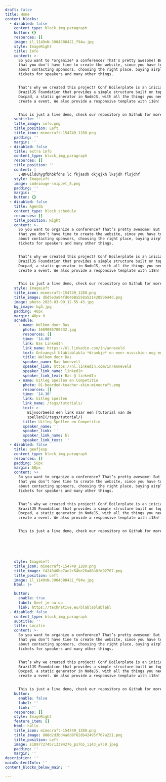 ```yaml
---
draft: false
title: Home
content_blocks:
  - disabled: false
    content_type: block_img_paragraph
    button: {}
    resources: []
    image: il_1140xN.3004388421_f94w.jpg
    style: ImageRight
    title: Info
    content: >-
      So you want to *organize* a conference? That's pretty awesome! But we know
      that you don't have time to create the website, since you have to worry
      about contacting sponsors, choosing the right place, buying airplane
      tickets for speakers and many other things.


      That's why we created this project! Conf Boilerplate is an iniciative of
      BrazilJS Foundation that provides a simple structure built on top of
      Docpad, a static generator in NodeJS, with all the things you need to
      create a event. We also provide a responsive template with i18n!


      This is just a live demo, check our repository on Github for more details
    subtitle: ''
    title_image: info.png
    title_position: Left
    title_icon: minecraft-154749_1280.png
    padding: ''
    margin: ''
  - disabled: false
    title: extra info
    content_type: block_img_paragraph
    resources: []
    title_position: ''
    content: |
      ;HDFGilduhygfbhbkfdhs lc fkjasdh dkjqjkh lksjdh flsjdhf
    style: ImageLeft
    image: codeimage-snippet_8.png
    padding: ''
    margin: ''
    button: {}
  - disabled: false
    title: Agenda
    content_type: block_schedule
    resources: []
    title_position: Right
    content: >-
      So you want to organize a conference? That’s pretty awesome! But we know
      that you don’t have time to create the website, since you have to worry
      about contacting sponsors, choosing the right place, buying airplane
      tickets for speakers and many other things.


      That’s why we created this project! Conf Boilerplate is an iniciative of
      BrazilJS Foundation that provides a simple structure built on top of
      Docpad, a static generator in NodeJS, with all the things you need to
      create a event. We also provide a responsive template with i18n!


      This is just a live demo, check our repository on Github for more details
    style: ImageLeft
    title_icon: minecraft-154749_1280.png
    title_image: dbd5e3a84fd0468a558a52142850b44d.png
    image: photo_2023-03-09_12-55-43.jpg
    bg_image: bg3.jpg
    padding: 40px
    margin: 40px 0
    schedule:
      - name: Welkom door Bas
        photo: 1689086700332.jpg
        resources: []
        time: '14.00'
        link: Bas LinkedIn
        link_name: https://nl.linkedin.com/in/anneveld
        text: Ontvangst blablablabla *drankje* en meer misschien nog een M&M.
        title: Welkom door Bas
        speaker_name: Bas Annevelt
        speaker_link: https://nl.linkedin.com/in/anneveld
        speaker_link_name: linkedIn
        speaker_link_text: Bas @ linkedIn
      - name: Uitleg Spellen en Competitie
        photo: 01-bearded-teacher-skin-minecraft.png
        resources: []
        time: '14.30'
        link: Uitleg Spellen
        link_name: /tags/tutorials/
        text: >-
          Bijvoorbeeld een link naar een [tutorial van de
          spellen](/tags/tutorial/)
        title: Uitleg Spellen en Competitie
        speaker_name: ''
        speaker_link: ''
        speaker_link_name: bl
        speaker_link_text: ''
  - disabled: false
    title: geefjeop
    content_type: block_img_paragraph
    resources: []
    padding: 50px
    margin: 50px
    content: >+
      So you want to organize a conference? That’s pretty awesome! But we know
      that you don’t have time to create the website, since you have to worry
      about contacting sponsors, choosing the right place, buying airplane
      tickets for speakers and many other things.


      That’s why we created this project! Conf Boilerplate is an iniciative of
      BrazilJS Foundation that provides a simple structure built on top of
      Docpad, a static generator in NodeJS, with all the things you need to
      create a event. We also provide a responsive template with i18n!


      This is just a live demo, check our repository on Github for more details






    style: ImageLeft
    title_icon: minecraft-154749_1280.png
    title_image: f424940be7ae2c54be26a88a8fd92767.png
    title_position: Left
    image: il_1140xN.3004388421_f94w.jpg
    html: |+

    button:
      enable: true
      label: Geef je nu op
      link: https://technative.eu/blablablablabl
  - disabled: false
    content_type: block_img_paragraph
    subtitle: ''
    title: Locatie
    content: >-
      So you want to organize a conference? That’s pretty awesome! But we know
      that you don’t have time to create the website, since you have to worry
      about contacting sponsors, choosing the right place, buying airplane
      tickets for speakers and many other things.


      That’s why we created this project! Conf Boilerplate is an iniciative of
      BrazilJS Foundation that provides a simple structure built on top of
      Docpad, a static generator in NodeJS, with all the things you need to
      create a event. We also provide a responsive template with i18n!


      This is just a live demo, check our repository on Github for more details
    button:
      enable: false
      label: ''
      link: ''
    resources: []
    style: ImageRight
    feature_item: []
    html: hallo
    title_icon: minecraft-154749_1280.png
    title_image: 808d2d3bd4a8d8f828b42495f707a221.png
    title_position: Left
    image: s189772745713394276_p1765_i143_w750.jpeg
    padding: ''
    margin: ''
description: ''
mainContentInfo: ''
content_blocks_below_main: ''

---
```














































































































































